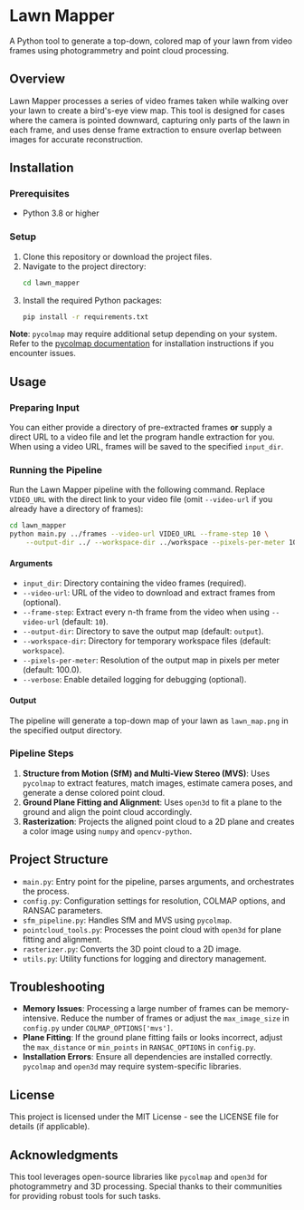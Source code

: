 # Lawn Mapper

A Python tool to generate a top-down, colored map of your lawn from video frames using photogrammetry and point cloud processing.

## Overview

Lawn Mapper processes a series of video frames taken while walking over your lawn to create a bird's-eye view map. This tool is designed for cases where the camera is pointed downward, capturing only parts of the lawn in each frame, and uses dense frame extraction to ensure overlap between images for accurate reconstruction.

## Installation

### Prerequisites

- Python 3.8 or higher

### Setup

1. Clone this repository or download the project files.
2. Navigate to the project directory:
   ```bash
   cd lawn_mapper
   ```
3. Install the required Python packages:
   ```bash
   pip install -r requirements.txt
   ```

**Note**: `pycolmap` may require additional setup depending on your system. Refer to the [pycolmap documentation]() for installation instructions if you encounter issues.

## Usage

### Preparing Input

You can either provide a directory of pre-extracted frames **or** supply a direct URL to a video file and let the program handle extraction for you. When using a video URL, frames will be saved to the specified `input_dir`.

### Running the Pipeline

Run the Lawn Mapper pipeline with the following command. Replace `VIDEO_URL` with the direct link to your video file (omit `--video-url` if you already have a directory of frames):

```bash
cd lawn_mapper
python main.py ../frames --video-url VIDEO_URL --frame-step 10 \
    --output-dir ../ --workspace-dir ../workspace --pixels-per-meter 100 --verbose
```

#### Arguments

- `input_dir`: Directory containing the video frames (required).
- `--video-url`: URL of the video to download and extract frames from (optional).
- `--frame-step`: Extract every n-th frame from the video when using `--video-url` (default: `10`).
- `--output-dir`: Directory to save the output map (default: `output`).
- `--workspace-dir`: Directory for temporary workspace files (default: `workspace`).
- `--pixels-per-meter`: Resolution of the output map in pixels per meter (default: 100.0).
- `--verbose`: Enable detailed logging for debugging (optional).

#### Output

The pipeline will generate a top-down map of your lawn as `lawn_map.png` in the specified output directory.

### Pipeline Steps

1. **Structure from Motion (SfM) and Multi-View Stereo (MVS)**: Uses `pycolmap` to extract features, match images, estimate camera poses, and generate a dense colored point cloud.
2. **Ground Plane Fitting and Alignment**: Uses `open3d` to fit a plane to the ground and align the point cloud accordingly.
3. **Rasterization**: Projects the aligned point cloud to a 2D plane and creates a color image using `numpy` and `opencv-python`.

## Project Structure

- `main.py`: Entry point for the pipeline, parses arguments, and orchestrates the process.
- `config.py`: Configuration settings for resolution, COLMAP options, and RANSAC parameters.
- `sfm_pipeline.py`: Handles SfM and MVS using `pycolmap`.
- `pointcloud_tools.py`: Processes the point cloud with `open3d` for plane fitting and alignment.
- `rasterizer.py`: Converts the 3D point cloud to a 2D image.
- `utils.py`: Utility functions for logging and directory management.

## Troubleshooting

- **Memory Issues**: Processing a large number of frames can be memory-intensive. Reduce the number of frames or adjust the `max_image_size` in `config.py` under `COLMAP_OPTIONS['mvs']`.
- **Plane Fitting**: If the ground plane fitting fails or looks incorrect, adjust the `max_distance` or `min_points` in `RANSAC_OPTIONS` in `config.py`.
- **Installation Errors**: Ensure all dependencies are installed correctly. `pycolmap` and `open3d` may require system-specific libraries.

## License

This project is licensed under the MIT License - see the LICENSE file for details (if applicable).

## Acknowledgments

This tool leverages open-source libraries like `pycolmap` and `open3d` for photogrammetry and 3D processing. Special thanks to their communities for providing robust tools for such tasks.
